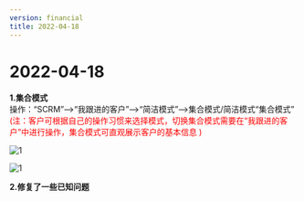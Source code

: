 ```yaml
---
version: financial
title: 2022-04-18
---
```

# 2022-04-18

<ImageViewer/>

**1.集合模式**  
操作：“SCRM”-->“我跟进的客户”-->“简洁模式”-->集合模式/简洁模式“集合模式”  
<span style="color:red">(注：客户可根据自己的操作习惯来选择模式，切换集合模式需要在“我跟进的客户”中进行操作，集合模式可直观展示客户的基本信息 )</span>

![1](/assets/media/4.18.1.png "1")

![1](/assets/media/4.18.2.png "1")

**2.修复了一些已知问题**